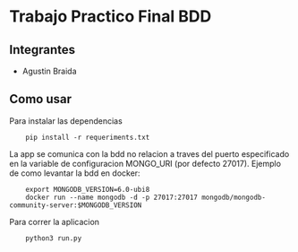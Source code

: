 # Trabajo Practico Final BDD

## Integrantes

 * Agustin Braida

## Como usar

Para instalar las dependencias

```
    pip install -r requeriments.txt
```

La app se comunica con la bdd no relacion a traves del puerto especificado en la variable de configuracion MONGO_URI (por defecto 27017). Ejemplo de como levantar la bdd en docker:

```
    export MONGODB_VERSION=6.0-ubi8
    docker run --name mongodb -d -p 27017:27017 mongodb/mongodb-community-server:$MONGODB_VERSION
```

Para correr la aplicacion
    
```
    python3 run.py
```
